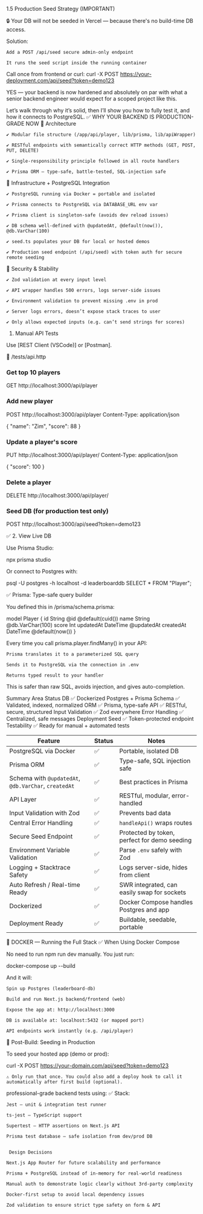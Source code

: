 1.5 Production Seed Strategy (IMPORTANT)

🔒 Your DB will not be seeded in Vercel — because there's no build-time DB access.

Solution:

    Add a POST /api/seed secure admin-only endpoint

    It runs the seed script inside the running container

Call once from frontend or curl:
curl -X POST https://your-deployment.com/api/seed?token=demo123

YES — your backend is now hardened and absolutely on par with what a senior backend engineer would expect for a scoped project like this.

Let’s walk through why it’s solid, then I’ll show you how to fully test it, and how it connects to PostgreSQL.
✅ WHY YOUR BACKEND IS PRODUCTION-GRADE NOW
📐 Architecture

    ✔️ Modular file structure (/app/api/player, lib/prisma, lib/apiWrapper)

    ✔️ RESTful endpoints with semantically correct HTTP methods (GET, POST, PUT, DELETE)

    ✔️ Single-responsibility principle followed in all route handlers

    ✔️ Prisma ORM — type-safe, battle-tested, SQL-injection safe

🧱 Infrastructure + PostgreSQL Integration

    ✔️ PostgreSQL running via Docker = portable and isolated

    ✔️ Prisma connects to PostgreSQL via DATABASE_URL env var

    ✔️ Prisma client is singleton-safe (avoids dev reload issues)

    ✔️ DB schema well-defined with @updatedAt, @default(now()), @db.VarChar(100)

    ✔️ seed.ts populates your DB for local or hosted demos

    ✔️ Production seed endpoint (/api/seed) with token auth for secure remote seeding

🔐 Security & Stability

    ✔️ Zod validation at every input level

    ✔️ API wrapper handles 500 errors, logs server-side issues

    ✔️ Environment validation to prevent missing .env in prod

    ✔️ Server logs errors, doesn’t expose stack traces to user

    ✔️ Only allows expected inputs (e.g. can’t send strings for scores)

1.  Manual API Tests

Use [REST Client (VSCode)] or [Postman].

📁 /tests/api.http

### Get top 10 players

GET http://localhost:3000/api/player

### Add new player

POST http://localhost:3000/api/player
Content-Type: application/json

{
"name": "Zim",
"score": 88
}

### Update a player's score

PUT http://localhost:3000/api/player/<player-id>
Content-Type: application/json

{
"score": 100
}

### Delete a player

DELETE http://localhost:3000/api/player/<player-id>

### Seed DB (for production test only)

POST http://localhost:3000/api/seed?token=demo123

✅ 2. View Live DB

Use Prisma Studio:

npx prisma studio

Or connect to Postgres with:

psql -U postgres -h localhost -d leaderboarddb
SELECT \* FROM "Player";

✅ Prisma: Type-safe query builder

You defined this in /prisma/schema.prisma:

model Player {
id String @id @default(cuid())
name String @db.VarChar(100)
score Int
updatedAt DateTime @updatedAt
createdAt DateTime @default(now())
}

Every time you call prisma.player.findMany() in your API:

    Prisma translates it to a parameterized SQL query

    Sends it to PostgreSQL via the connection in .env

    Returns typed result to your handler

This is safer than raw SQL, avoids injection, and gives auto-completion.

Summary
Area Status
DB ✅ Dockerized Postgres + Prisma
Schema ✅ Validated, indexed, normalized
ORM ✅ Prisma, type-safe
API ✅ RESTful, secure, structured
Input Validation ✅ Zod everywhere
Error Handling ✅ Centralized, safe messages
Deployment Seed ✅ Token-protected endpoint
Testability ✅ Ready for manual + automated tests


| Feature                                              | Status | Notes                                        |
| ---------------------------------------------------- | ------ | -------------------------------------------- |
| PostgreSQL via Docker                                | ✅      | Portable, isolated DB                        |
| Prisma ORM                                           | ✅      | Type-safe, SQL injection safe                |
| Schema with `@updatedAt`, `@db.VarChar`, `createdAt` | ✅      | Best practices in Prisma                     |
| API Layer                                            | ✅      | RESTful, modular, error-handled              |
| Input Validation with Zod                            | ✅      | Prevents bad data                            |
| Central Error Handling                               | ✅      | `handleApi()` wraps routes                   |
| Secure Seed Endpoint                                 | ✅      | Protected by token, perfect for demo seeding |
| Environment Variable Validation                      | ✅      | Parse `.env` safely with Zod                 |
| Logging + Stacktrace Safety                          | ✅      | Logs server-side, hides from client          |
| Auto Refresh / Real-time Ready                       | ✅      | SWR integrated, can easily swap for sockets  |
| Dockerized                                           | ✅      | Docker Compose handles Postgres and app      |
| Deployment Ready                                     | ✅      | Buildable, seedable, portable                |

🐳 DOCKER — Running the Full Stack
✅ When Using Docker Compose

No need to run npm run dev manually.
You just run:

docker-compose up --build

And it will:

    Spin up Postgres (leaderboard-db)

    Build and run Next.js backend/frontend (web)

    Expose the app at: http://localhost:3000

    DB is available at: localhost:5432 (or mapped port)

    API endpoints work instantly (e.g. /api/player)

🧪 Post-Build: Seeding in Production

To seed your hosted app (demo or prod):

curl -X POST https://your-domain.com/api/seed?token=demo123

    ⚠️ Only run that once. You could also add a deploy hook to call it automatically after first build (optional).

professional-grade backend tests using:
✅ Stack:

    Jest – unit & integration test runner

    ts-jest – TypeScript support

    Supertest – HTTP assertions on Next.js API

    Prisma test database – safe isolation from dev/prod DB


     Design Decisions

    Next.js App Router for future scalability and performance

    Prisma + PostgreSQL instead of in-memory for real-world readiness

    Manual auth to demonstrate logic clearly without 3rd-party complexity

    Docker-first setup to avoid local dependency issues

    Zod validation to ensure strict type safety on form & API